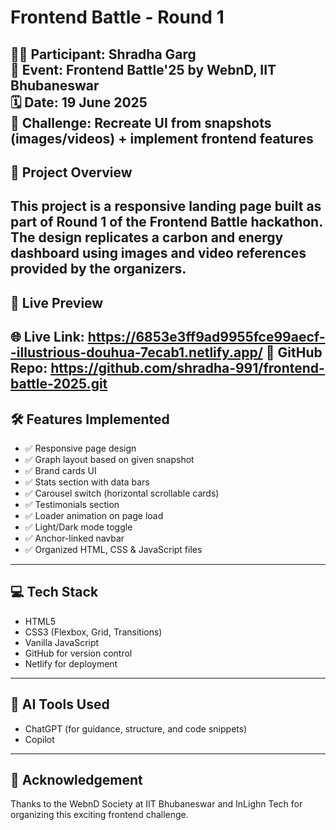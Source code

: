 # Frontend Battle - Round 1

👩‍💻 Participant: Shradha Garg  
🎨 Event: Frontend Battle'25 by WebnD, IIT Bhubaneswar  
🗓️ Date: 19 June 2025  
🧠 Challenge: Recreate UI from snapshots (images/videos) + implement frontend features
---
## 📌 Project Overview

This project is a responsive landing page built as part of Round 1 of the Frontend Battle hackathon. The design replicates a carbon and energy dashboard using images and video references provided by the organizers.
---
## 🚀 Live Preview

🌐 Live Link:   https://6853e3ff9ad9955fce99aecf--illustrious-douhua-7ecab1.netlify.app/
🔗 GitHub Repo: https://github.com/shradha-991/frontend-battle-2025.git
---
## 🛠️ Features Implemented

- ✅ Responsive page design  
- ✅ Graph layout based on given snapshot  
- ✅ Brand cards UI  
- ✅ Stats section with data bars  
- ✅ Carousel switch (horizontal scrollable cards)  
- ✅ Testimonials section  
- ✅ Loader animation on page load  
- ✅ Light/Dark mode toggle  
- ✅ Anchor-linked navbar  
- ✅ Organized HTML, CSS & JavaScript files
---
## 💻 Tech Stack

- HTML5  
- CSS3 (Flexbox, Grid, Transitions)  
- Vanilla JavaScript  
- GitHub for version control  
- Netlify for deployment
---
## 🤖 AI Tools Used

- ChatGPT (for guidance, structure, and code snippets)
- Copilot  
---
## 🙌 Acknowledgement

Thanks to the WebnD Society at IIT Bhubaneswar and InLighn Tech for organizing this exciting frontend challenge.


